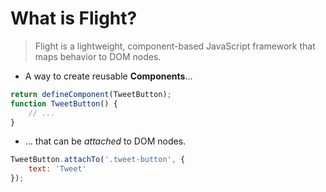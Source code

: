 # What is Flight?

> Flight is a lightweight, component-based JavaScript framework that maps behavior to DOM nodes.

-  A way to create reusable **Components**&hellip;
```js
return defineComponent(TweetButton);
function TweetButton() {
    // ...
}
```
- &hellip; that can be *attached* to DOM nodes.
```js
TweetButton.attachTo('.tweet-button', {
    text: 'Tweet'
});
```
